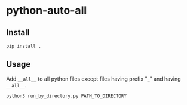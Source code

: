 # python-auto-all

## Install

```shell
pip install .
```

## Usage

Add `__all__` to all python files except files having prefix "\_" and having `__all__`. 

```shell
python3 run_by_directory.py PATH_TO_DIRECTORY
```

